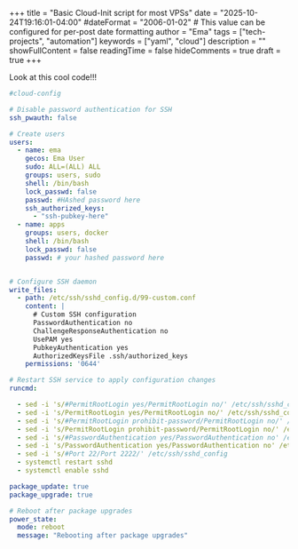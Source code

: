 +++
title = "Basic Cloud-Init script for most VPSs"
date = "2025-10-24T19:16:01-04:00"
#dateFormat = "2006-01-02" # This value can be configured for per-post date formatting
author = "Ema"
tags = ["tech-projects", "automation"]
keywords = ["yaml", "cloud"]
description = ""
showFullContent = false
readingTime = false
hideComments = true
draft = true
+++

Look at this cool code!!!

```yaml
#cloud-config

# Disable password authentication for SSH
ssh_pwauth: false

# Create users
users:
  - name: ema
    gecos: Ema User
    sudo: ALL=(ALL) ALL
    groups: users, sudo
    shell: /bin/bash
    lock_passwd: false
    passwd: #HAshed password here
    ssh_authorized_keys:
      - "ssh-pubkey-here"
  - name: apps
    groups: users, docker
    shell: /bin/bash
    lock_passwd: false
    passwd: # your hashed password here


# Configure SSH daemon
write_files:
  - path: /etc/ssh/sshd_config.d/99-custom.conf
    content: |
      # Custom SSH configuration
      PasswordAuthentication no
      ChallengeResponseAuthentication no
      UsePAM yes
      PubkeyAuthentication yes
      AuthorizedKeysFile .ssh/authorized_keys
    permissions: '0644'

# Restart SSH service to apply configuration changes
runcmd:

  - sed -i 's/#PermitRootLogin yes/PermitRootLogin no/' /etc/ssh/sshd_config
  - sed -i 's/PermitRootLogin yes/PermitRootLogin no/' /etc/ssh/sshd_config
  - sed -i 's/#PermitRootLogin prohibit-password/PermitRootLogin no/' /etc/ssh/sshd_config
  - sed -i 's/PermitRootLogin prohibit-password/PermitRootLogin no/' /etc/ssh/sshd_config
  - sed -i 's/#PasswordAuthentication yes/PasswordAuthentication no' /etc/ssh/sshd_config
  - sed -i 's/PasswordAuthentication yes/PasswordAuthentication no' /etc/ssh/sshd_config
  - sed -i 's/#Port 22/Port 2222/' /etc/ssh/sshd_config
  - systemctl restart sshd
  - systemctl enable sshd

package_update: true
package_upgrade: true

# Reboot after package upgrades
power_state:
  mode: reboot
  message: "Rebooting after package upgrades"
```